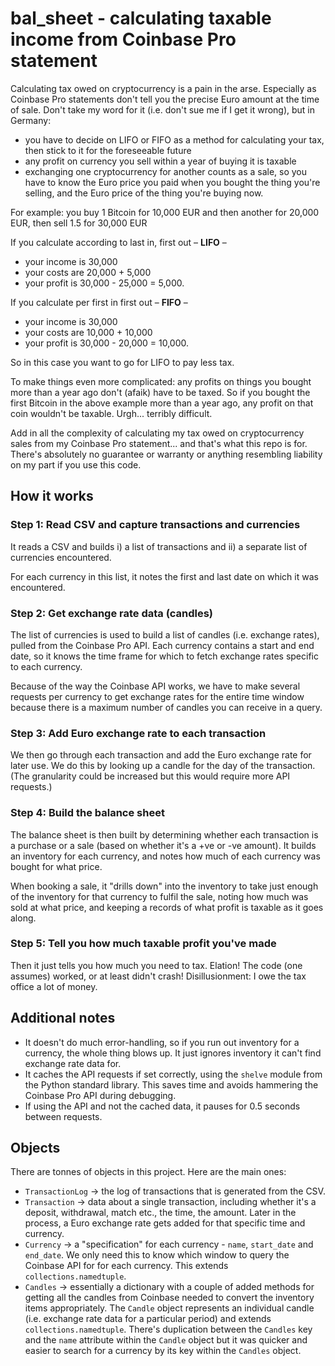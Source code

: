 # bal_sheet - calculating taxable income from Coinbase Pro statement

Calculating tax owed on cryptocurrency is a pain in the arse. Especially as Coinbase Pro statements don't tell you the precise Euro amount at the time of sale. Don't take my word for it (i.e. don't sue me if I get it wrong), but in Germany:

* you have to decide on LIFO or FIFO as a method for calculating your tax, then stick to it for the foreseeable future
* any profit on currency you sell within a year of buying it is taxable
* exchanging one cryptocurrency for another counts as a sale, so you have to know the Euro price you paid when you bought the thing you're selling, and the Euro price of the thing you're buying now.

For example: you buy 1 Bitcoin for 10,000 EUR and then another for 20,000 EUR, then sell 1.5 for 30,000 EUR

If you calculate according to last in, first out – **LIFO** –
* your income is 30,000
* your costs are 20,000 + 5,000
* your profit is 30,000 - 25,000 = 5,000.

If you calculate per first in first out – **FIFO** –
* your income is 30,000
* your costs are 10,000 + 10,000
* your profit is 30,000 - 20,000 = 10,000.

So in this case you want to go for LIFO to pay less tax.

To make things even more complicated: any profits on things you bought more than a year ago don't (afaik) have to be taxed. So if you bought the first Bitcoin in the above example more than a year ago, any profit on that coin wouldn't be taxable. Urgh... terribly difficult.

Add in all the complexity of calculating my tax owed on cryptocurrency sales from my Coinbase Pro statement... and that's what this repo is for. There's absolutely no guarantee or warranty or anything resembling liability on my part if you use this code.

## How it works

### Step 1: Read CSV and capture transactions and currencies
It reads a CSV and builds i) a list of transactions and ii) a separate list of currencies encountered. 

For each currency in this list, it notes the first and last date on which it was encountered.

### Step 2: Get exchange rate data (candles)

The list of currencies is used to build a list of candles (i.e. exchange rates), pulled from the Coinbase Pro API. Each currency contains a start and end date, so it knows the time frame for which to fetch exchange rates specific to each currency.

Because of the way the Coinbase API works, we have to make several requests per currency to get exchange rates for the entire time window because there is a maximum number of candles you can receive in a query.

### Step 3: Add Euro exchange rate to each transaction

We then go through each transaction and add the Euro exchange rate for later use. We do this by looking up a candle for the day of the transaction. (The granularity could be increased but this would require more API requests.)

### Step 4: Build the balance sheet

The balance sheet is then built by determining whether each transaction is a purchase or a sale (based on whether it's a +ve or -ve amount). It builds an inventory for each currency, and notes how much of each currency was bought for what price.

When booking a sale, it "drills down" into the inventory to take just enough of the inventory for that currency to fulfil the sale, noting how much was sold at what price, and keeping a records of what profit is taxable as it goes along.

### Step 5: Tell you how much taxable profit you've made

Then it just tells you how much you need to tax. Elation! The code (one assumes) worked, or at least didn't crash! Disillusionment: I owe the tax office a lot of money.

## Additional notes

* It doesn't do much error-handling, so if you run out inventory for a currency, the whole thing blows up. It just ignores inventory it can't find exchange rate data for.
* It caches the API requests if set correctly, using the `shelve` module from the Python standard library. This saves time and avoids hammering the Coinbase Pro API during debugging.
* If using the API and not the cached data, it pauses for 0.5 seconds between requests.

## Objects

There are tonnes of objects in this project. Here are the main ones:

* `TransactionLog` -> the log of transactions that is generated from the CSV.
* `Transaction` -> data about a single transaction, including whether it's a deposit, withdrawal, match etc., the time, the amount. Later in the process, a Euro exchange rate gets added for that specific time and currency.
* `Currency` -> a "specification" for each currency - `name`, `start_date` and `end_date`. We only need this to know which window to query the Coinbase API for for each currency. This extends `collections.namedtuple`.
* `Candles` -> essentially a dictionary with a couple of added methods for getting all the candles from Coinbase needed to convert the inventory items appropriately. The `Candle` object represents an individual candle (i.e. exchange rate data for a particular period) and extends `collections.namedtuple`. There's duplication between the `Candles` key and the `name` attribute within the `Candle` object but it was quicker and easier to search for a currency by its key within the `Candles` object.
